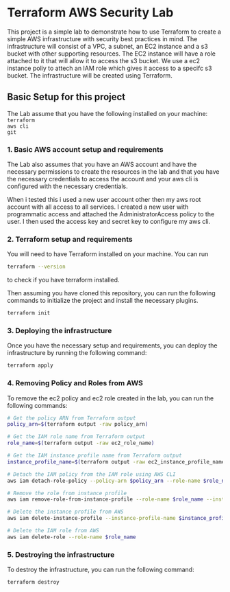 # Terraform AWS Security Lab

This project is a simple lab to demonstrate how to use Terraform to create a simple AWS infrastructure with security best practices in mind. The infrastructure will consist of a VPC, a subnet, an EC2 instance and a s3 bucket with other supporting resources. The EC2 instance will have a role attached to it that will allow it to access the s3 bucket. We use a ec2 instance poliy to attech an IAM role which gives it access to a specifc s3 bucket. The infrastructure will be created using Terraform.


## Basic Setup for this project

The Lab assume that you have the following installed on your machine:  
`terraform`  
`aws cli`  
`git`  

### 1. Basic AWS account setup and requirements
The Lab also assumes that you have an AWS account and have the necessary permissions to create the resources in the lab and that you have the necessary credentials to access the account and your aws cli is configured with the necessary credentials.

When i tested this i used a new user account other then my aws root account with all access to all services. I created a new user with programmatic access and attached the AdministratorAccess policy to the user. I then used the access key and secret key to configure my aws cli.

### 2. Terraform setup and requirements

You will need to have Terraform installed on your machine. You can run
```bash
terraform --version
```
to check if you have terraform installed. 

Then assuming you have cloned this repository, you can run the following commands to initialize the project and install the necessary plugins.

```bash
terraform init
```

### 3. Deploying the infrastructure

Once you have the necessary setup and requirements, you can deploy the infrastructure by running the following command:

```bash
terraform apply
```

### 4. Removing Policy and Roles from AWS

To remove the ec2 policy and ec2 role created in the lab, you can run the following commands:

```bash
# Get the policy ARN from Terraform output
policy_arn=$(terraform output -raw policy_arn)

# Get the IAM role name from Terraform output
role_name=$(terraform output -raw ec2_role_name)

# Get the IAM instance profile name from Terraform output
instance_profile_name=$(terraform output -raw ec2_instance_profile_name)

# Detach the IAM policy from the IAM role using AWS CLI
aws iam detach-role-policy --policy-arn $policy_arn --role-name $role_name

# Remove the role from instance profile
aws iam remove-role-from-instance-profile --role-name $role_name --instance-profile-name $instance_profile_name

# Delete the instance profile from AWS
aws iam delete-instance-profile --instance-profile-name $instance_profile_name

# Delete the IAM role from AWS
aws iam delete-role --role-name $role_name
```

### 5. Destroying the infrastructure

To destroy the infrastructure, you can run the following command:

```bash
terraform destroy
```